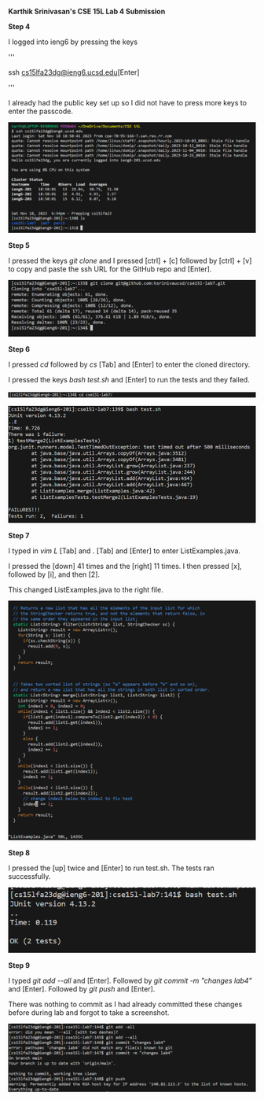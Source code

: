 **Karthik Srinivasan's CSE 15L Lab 4 Submission**

**Step 4**

I logged into ieng6 by pressing the keys 

'''

ssh cs15lfa23dg@ieng6.ucsd.edu[Enter]

'''

I already had the public key set up so I did not have to press more keys to enter the passcode.

![Image](CSE15LLab4Pic1.png)

**Step 5**

I pressed the keys *git clone* and I pressed [ctrl] + [c] followed by [ctrl] + [v] to copy and paste the ssh URL for the GitHub repo and [Enter].

![Image](CSE15LLab4Pic2.png)

**Step 6**

I pressed *cd* followed by *cs* [Tab] and [Enter] to enter the cloned directory.

I pressed the keys *bash test.sh* and [Enter] to run the tests and they failed.

![Image](CSE15LLab4Pic3.png)

![Image](CSE15LLab4Pic4.png)

**Step 7**

I typed in *vim L* [Tab] and . [Tab] and [Enter] to enter ListExamples.java.

I pressed the [down] 41 times and the [right] 11 times. I then pressed [x], followed by [i], and then [2].

This changed ListExamples.java to the right file.

![Image](CSE15LLab4Pic5.png)

**Step 8**

I pressed the [up] twice and [Enter] to run test.sh. The tests ran successfully.

![Image](CSE15LLab4Pic6.png)

**Step 9**

I typed *git add --all* and [Enter]. Followed by *git commit -m "changes lab4"* and [Enter]. Followed by *git push* and [Enter].

There was nothing to commit as I had already committed these changes before during lab and forgot to take a screenshot.

![Image](CSE15LLab4Pic7.png)
